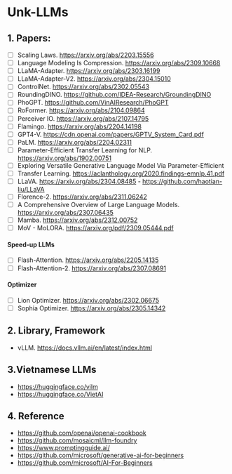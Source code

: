 # Unk-LLMs

## 1. Papers:
- [ ] Scaling Laws. https://arxiv.org/abs/2203.15556
- [ ] Language Modeling Is Compression. https://arxiv.org/abs/2309.10668
- [ ] LLaMA-Adapter. https://arxiv.org/abs/2303.16199
- [ ] LLaMA-Adapter-V2. https://arxiv.org/abs/2304.15010
- [ ] ControlNet. https://arxiv.org/abs/2302.05543
- [ ] RoundingDINO. https://github.com/IDEA-Research/GroundingDINO
- [ ] PhoGPT. https://github.com/VinAIResearch/PhoGPT 
- [ ] RoFormer. https://arxiv.org/abs/2104.09864
- [ ] Perceiver IO. https://arxiv.org/abs/2107.14795
- [ ] Flamingo. https://arxiv.org/abs/2204.14198
- [ ] GPT4-V. https://cdn.openai.com/papers/GPTV_System_Card.pdf
- [ ] PaLM. https://arxiv.org/abs/2204.02311
- [ ] Parameter-Efficient Transfer Learning for NLP. https://arxiv.org/abs/1902.00751
- [ ] Exploring Versatile Generative Language Model Via Parameter-Efficient
- [ ] Transfer Learning. https://aclanthology.org/2020.findings-emnlp.41.pdf
- [ ] LLaVA. https://arxiv.org/abs/2304.08485 - https://github.com/haotian-liu/LLaVA
- [ ] Florence-2. https://arxiv.org/abs/2311.06242
- [ ] A Comprehensive Overview of Large Language Models. https://arxiv.org/abs/2307.06435
- [ ] Mamba. https://arxiv.org/abs/2312.00752
- [ ] MoV - MoLORA. https://arxiv.org/pdf/2309.05444.pdf

#### Speed-up LLMs
- [ ] Flash-Attention. https://arxiv.org/abs/2205.14135
- [ ] Flash-Attention-2. https://arxiv.org/abs/2307.08691

#### Optimizer
- [ ] Lion Optimizer. https://arxiv.org/abs/2302.06675
- [ ] Sophia Optimizer. https://arxiv.org/abs/2305.14342

## 2. Library, Framework
- vLLM. https://docs.vllm.ai/en/latest/index.html

## 3.Vietnamese LLMs
- https://huggingface.co/vilm
- https://huggingface.co/VietAI

## 4. Reference
- https://github.com/openai/openai-cookbook
- https://github.com/mosaicml/llm-foundry
- https://www.promptingguide.ai/
- https://github.com/microsoft/generative-ai-for-beginners
- https://github.com/microsoft/AI-For-Beginners